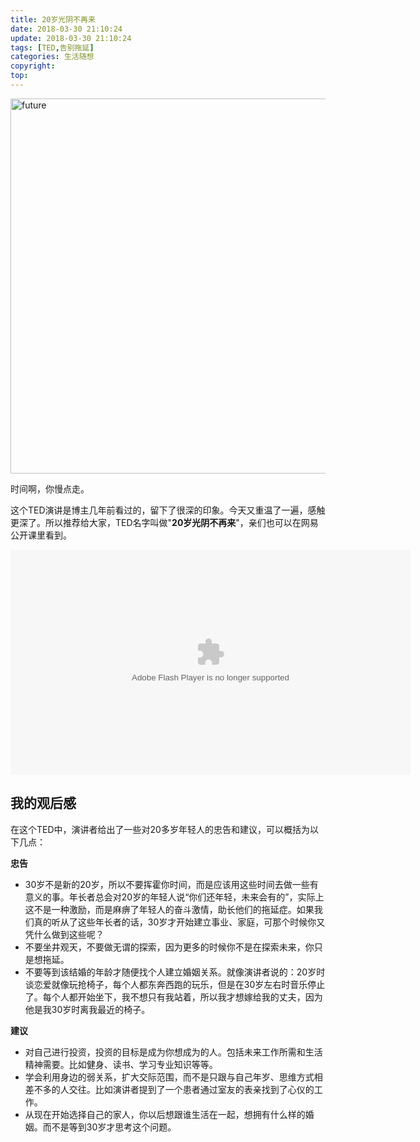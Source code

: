 ```yaml
---
title: 20岁光阴不再来
date: 2018-03-30 21:10:24
update: 2018-03-30 21:10:24
tags: [TED,告别拖延]
categories: 生活随想
copyright:
top:
---
```


<img src="https://i.loli.net/2019/11/19/suhw93AC5TJUt1b.png" width = "600" alt="future">

时间啊，你慢点走。

<!-- more -->


这个TED演讲是博主几年前看过的，留下了很深的印象。今天又重温了一遍，感触更深了。所以推荐给大家，TED名字叫做"**20岁光阴不再来**"，亲们也可以在网易公开课里看到。

<object width="640" height="360"><param name="movie" value="http://swf.ws.126.net/openplayer/v01/-0-2_M937IFCGB_M937IJLUA-vimg1_ws_126_net//image/snapshot_movie/2013/7/G/2/M937IJDG2-1423031805654.swf?isTEDPlay=1"></param><param name="allowScriptAccess" value="always"></param><param name="wmode" value="transparent"></param><embed src="http://swf.ws.126.net/openplayer/v01/-0-2_M937IFCGB_M937IJLUA-vimg1_ws_126_net//image/snapshot_movie/2013/7/G/2/M937IJDG2-1423031805654.swf?isTEDPlay=1" type="application/x-shockwave-flash" width="640" height="360" allowFullScreen="true" wmode="transparent" allowScriptAccess="always"></embed></object>

## 我的观后感 ##

在这个TED中，演讲者给出了一些对20多岁年轻人的忠告和建议，可以概括为以下几点：

**忠告**

- 30岁不是新的20岁，所以不要挥霍你时间，而是应该用这些时间去做一些有意义的事。年长者总会对20岁的年轻人说“你们还年轻，未来会有的”，实际上这不是一种激励，而是麻痹了年轻人的奋斗激情，助长他们的拖延症。如果我们真的听从了这些年长者的话，30岁才开始建立事业、家庭，可那个时候你又凭什么做到这些呢？
- 不要坐井观天，不要做无谓的探索，因为更多的时候你不是在探索未来，你只是想拖延。
- 不要等到该结婚的年龄才随便找个人建立婚姻关系。就像演讲者说的：20岁时谈恋爱就像玩抢椅子，每个人都东奔西跑的玩乐，但是在30岁左右时音乐停止了。每个人都开始坐下，我不想只有我站着，所以我才想嫁给我的丈夫，因为他是我30岁时离我最近的椅子。

**建议**

- 对自己进行投资，投资的目标是成为你想成为的人。包括未来工作所需和生活精神需要。比如健身、读书、学习专业知识等等。
- 学会利用身边的弱关系，扩大交际范围，而不是只跟与自己年岁、思维方式相差不多的人交往。比如演讲者提到了一个患者通过室友的表亲找到了心仪的工作。
- 从现在开始选择自己的家人，你以后想跟谁生活在一起，想拥有什么样的婚姻。而不是等到30岁才思考这个问题。